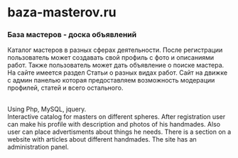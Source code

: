 # baza-masterov.ru

<h3><strong>База мастеров - доска объявлений</strong></h3>

Каталог мастеров в разных сферах деятельности. После регистрации пользователь может создавать свой профиль с фото и описаниями работ. Также пользователь может дать объявление о поиске мастера. На сайте имеется раздел Статьи о разных видах работ. Сайт на движке с админ панелью которая предоставляем возможность модерации профилей, статей и всего остального.

<br />
Using Php, MySQL, jquery.<br />
Interactive catalog for masters on different spheres. After registration user can make his profile with description and photos of his handmades. Also user can place advertisments about things he needs. There is a section on a website with articles about different handmades. The site has an administration panel.&nbsp;

